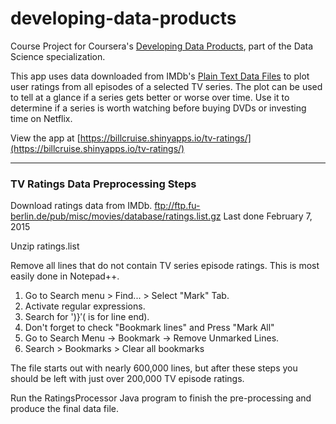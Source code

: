 # developing-data-products
Course Project for Coursera's [Developing Data Products](https://www.coursera.org/course/devdataprod), part of the Data Science specialization.

This app uses data downloaded from IMDb's [Plain Text Data Files](http://www.imdb.com/interfaces) to plot user ratings from all episodes of a selected TV series.  The plot can be used to tell at a glance if a series gets better or worse over time. Use it to determine if a series is worth watching before buying DVDs or investing time on Netflix.

View the app at [https://billcruise.shinyapps.io/tv-ratings/](https://billcruise.shinyapps.io/tv-ratings/)

---

### TV Ratings Data Preprocessing Steps

Download ratings data from IMDb. 
ftp://ftp.fu-berlin.de/pub/misc/movies/database/ratings.list.gz
Last done February 7, 2015

Unzip ratings.list

Remove all lines that do not contain TV series episode ratings.
This is most easily done in Notepad++.

1. Go to Search menu > Find... > Select "Mark" Tab. 
2. Activate regular expressions. 
3. Search for '\)\}$' ($ is for line end).
4. Don't forget to check "Bookmark lines" and Press "Mark All"
5. Go to Search Menu -> Bookmark -> Remove Unmarked Lines.
6. Search > Bookmarks > Clear all bookmarks

The file starts out with nearly 600,000 lines, but after these steps you should be left with just over 200,000 TV episode ratings.

Run the RatingsProcessor Java program to finish the pre-processing and produce the final data file.
